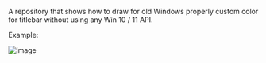 A repository that shows how to draw for old Windows properly custom color for titlebar without using any Win 10 / 11 API.

Example:

![image](https://github.com/user-attachments/assets/b5174b76-3925-43cb-8992-6e4b40105643)
